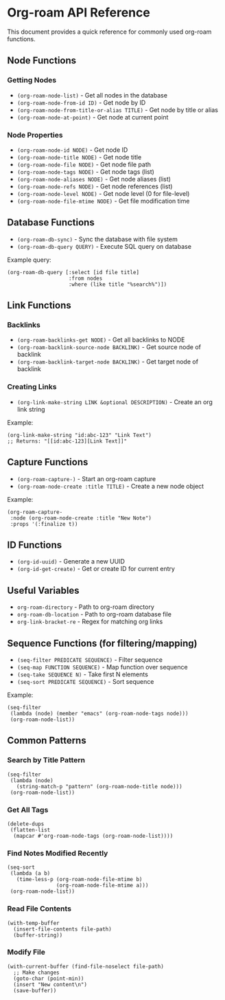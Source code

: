 # Org-roam API Reference

This document provides a quick reference for commonly used org-roam functions.

## Node Functions

### Getting Nodes

- `(org-roam-node-list)` - Get all nodes in the database
- `(org-roam-node-from-id ID)` - Get node by ID
- `(org-roam-node-from-title-or-alias TITLE)` - Get node by title or alias
- `(org-roam-node-at-point)` - Get node at current point

### Node Properties

- `(org-roam-node-id NODE)` - Get node ID
- `(org-roam-node-title NODE)` - Get node title
- `(org-roam-node-file NODE)` - Get node file path
- `(org-roam-node-tags NODE)` - Get node tags (list)
- `(org-roam-node-aliases NODE)` - Get node aliases (list)
- `(org-roam-node-refs NODE)` - Get node references (list)
- `(org-roam-node-level NODE)` - Get node level (0 for file-level)
- `(org-roam-node-file-mtime NODE)` - Get file modification time

## Database Functions

- `(org-roam-db-sync)` - Sync the database with file system
- `(org-roam-db-query QUERY)` - Execute SQL query on database

Example query:
```elisp
(org-roam-db-query [:select [id file title]
                    :from nodes
                    :where (like title "%search%")])
```

## Link Functions

### Backlinks

- `(org-roam-backlinks-get NODE)` - Get all backlinks to NODE
- `(org-roam-backlink-source-node BACKLINK)` - Get source node of backlink
- `(org-roam-backlink-target-node BACKLINK)` - Get target node of backlink

### Creating Links

- `(org-link-make-string LINK &optional DESCRIPTION)` - Create an org link string

Example:
```elisp
(org-link-make-string "id:abc-123" "Link Text")
;; Returns: "[[id:abc-123][Link Text]]"
```

## Capture Functions

- `(org-roam-capture-)` - Start an org-roam capture
- `(org-roam-node-create :title TITLE)` - Create a new node object

Example:
```elisp
(org-roam-capture-
 :node (org-roam-node-create :title "New Note")
 :props '(:finalize t))
```

## ID Functions

- `(org-id-uuid)` - Generate a new UUID
- `(org-id-get-create)` - Get or create ID for current entry

## Useful Variables

- `org-roam-directory` - Path to org-roam directory
- `org-roam-db-location` - Path to org-roam database file
- `org-link-bracket-re` - Regex for matching org links

## Sequence Functions (for filtering/mapping)

- `(seq-filter PREDICATE SEQUENCE)` - Filter sequence
- `(seq-map FUNCTION SEQUENCE)` - Map function over sequence
- `(seq-take SEQUENCE N)` - Take first N elements
- `(seq-sort PREDICATE SEQUENCE)` - Sort sequence

Example:
```elisp
(seq-filter
 (lambda (node) (member "emacs" (org-roam-node-tags node)))
 (org-roam-node-list))
```

## Common Patterns

### Search by Title Pattern

```elisp
(seq-filter
 (lambda (node)
   (string-match-p "pattern" (org-roam-node-title node)))
 (org-roam-node-list))
```

### Get All Tags

```elisp
(delete-dups
 (flatten-list
  (mapcar #'org-roam-node-tags (org-roam-node-list))))
```

### Find Notes Modified Recently

```elisp
(seq-sort
 (lambda (a b)
   (time-less-p (org-roam-node-file-mtime b)
                (org-roam-node-file-mtime a)))
 (org-roam-node-list))
```

### Read File Contents

```elisp
(with-temp-buffer
  (insert-file-contents file-path)
  (buffer-string))
```

### Modify File

```elisp
(with-current-buffer (find-file-noselect file-path)
  ;; Make changes
  (goto-char (point-min))
  (insert "New content\n")
  (save-buffer))
```
